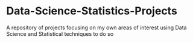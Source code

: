 # Data-Science-Statistics-Projects
A repository of projects focusing on my own areas of interest using Data Science and Statistical techniques to do so
